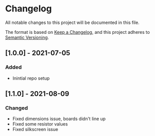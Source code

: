 # Changelog

All notable changes to this project will be documented in this file.

The format is based on [Keep a Changelog](https://keepachangelog.com/en/1.0.0/),
and this project adheres to [Semantic Versioning](https://semver.org/spec/v2.0.0.html).

## [1.0.0] - 2021-07-05

### Added

- Inintial repo setup

## [1.1.0] - 2021-08-09

### Changed

- Fixed dimensions issue, boards didn't line up
- Fixed some resistor values
- Fixed silkscreen issue